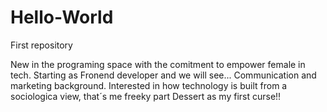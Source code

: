# Hello-World
First repository

New in the programing space with the comitment to empower female in tech. Starting as Fronend developer and we will see... Communication and marketing background. Interested in how technology is built from a sociologica view, that´s me freeky part
Dessert as my first curse!!
